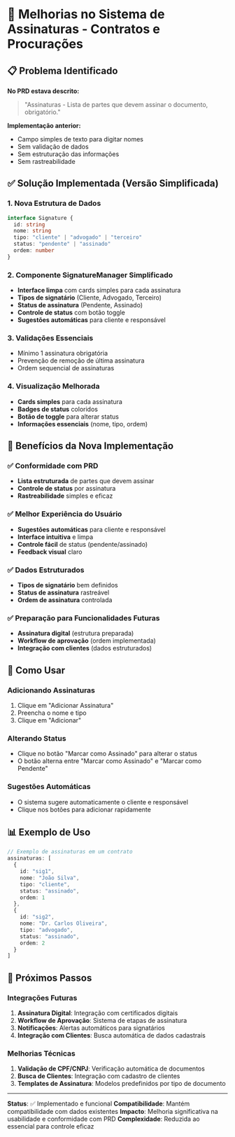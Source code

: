 # 🔄 Melhorias no Sistema de Assinaturas - Contratos e Procurações

## 📋 Problema Identificado

**No PRD estava descrito:**
> "Assinaturas - Lista de partes que devem assinar o documento, obrigatório."

**Implementação anterior:**
- Campo simples de texto para digitar nomes
- Sem validação de dados
- Sem estruturação das informações
- Sem rastreabilidade

## ✅ Solução Implementada (Versão Simplificada)

### 1. Nova Estrutura de Dados
```typescript
interface Signature {
  id: string
  nome: string
  tipo: "cliente" | "advogado" | "terceiro"
  status: "pendente" | "assinado"
  ordem: number
}
```

### 2. Componente SignatureManager Simplificado
- **Interface limpa** com cards simples para cada assinatura
- **Tipos de signatário** (Cliente, Advogado, Terceiro)
- **Status de assinatura** (Pendente, Assinado)
- **Controle de status** com botão toggle
- **Sugestões automáticas** para cliente e responsável

### 3. Validações Essenciais
- Mínimo 1 assinatura obrigatória
- Prevenção de remoção de última assinatura
- Ordem sequencial de assinaturas

### 4. Visualização Melhorada
- **Cards simples** para cada assinatura
- **Badges de status** coloridos
- **Botão de toggle** para alterar status
- **Informações essenciais** (nome, tipo, ordem)

## 🎯 Benefícios da Nova Implementação

### ✅ Conformidade com PRD
- **Lista estruturada** de partes que devem assinar
- **Controle de status** por assinatura
- **Rastreabilidade** simples e eficaz

### ✅ Melhor Experiência do Usuário
- **Sugestões automáticas** para cliente e responsável
- **Interface intuitiva** e limpa
- **Controle fácil** de status (pendente/assinado)
- **Feedback visual** claro

### ✅ Dados Estruturados
- **Tipos de signatário** bem definidos
- **Status de assinatura** rastreável
- **Ordem de assinatura** controlada

### ✅ Preparação para Funcionalidades Futuras
- **Assinatura digital** (estrutura preparada)
- **Workflow de aprovação** (ordem implementada)
- **Integração com clientes** (dados estruturados)

## 🔧 Como Usar

### Adicionando Assinaturas
1. Clique em "Adicionar Assinatura"
2. Preencha o nome e tipo
3. Clique em "Adicionar"

### Alterando Status
- Clique no botão "Marcar como Assinado" para alterar o status
- O botão alterna entre "Marcar como Assinado" e "Marcar como Pendente"

### Sugestões Automáticas
- O sistema sugere automaticamente o cliente e responsável
- Clique nos botões para adicionar rapidamente

## 📊 Exemplo de Uso

```typescript
// Exemplo de assinaturas em um contrato
assinaturas: [
  {
    id: "sig1",
    nome: "João Silva",
    tipo: "cliente",
    status: "assinado",
    ordem: 1
  },
  {
    id: "sig2",
    nome: "Dr. Carlos Oliveira",
    tipo: "advogado",
    status: "assinado",
    ordem: 2
  }
]
```

## 🚀 Próximos Passos

### Integrações Futuras
1. **Assinatura Digital**: Integração com certificados digitais
2. **Workflow de Aprovação**: Sistema de etapas de assinatura
3. **Notificações**: Alertas automáticos para signatários
4. **Integração com Clientes**: Busca automática de dados cadastrais

### Melhorias Técnicas
1. **Validação de CPF/CNPJ**: Verificação automática de documentos
2. **Busca de Clientes**: Integração com cadastro de clientes
3. **Templates de Assinatura**: Modelos predefinidos por tipo de documento

---

**Status**: ✅ Implementado e funcional
**Compatibilidade**: Mantém compatibilidade com dados existentes
**Impacto**: Melhoria significativa na usabilidade e conformidade com PRD
**Complexidade**: Reduzida ao essencial para controle eficaz

